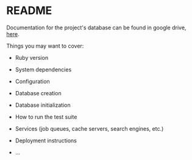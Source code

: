 # README
Documentation for the project's database can be found in google drive, [here](https://drive.google.com/drive/u/0/folders/1-PeHWYrGaMwm9dpCZy1xXUBM19nsV7Sb).

Things you may want to cover:

* Ruby version

* System dependencies

* Configuration

* Database creation

* Database initialization

* How to run the test suite

* Services (job queues, cache servers, search engines, etc.)

* Deployment instructions

* ...
